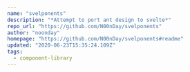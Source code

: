 ```yaml
---
name: "svelponents"
description: "*Attempt to port ant design to svelte*"
repo_url: "https://github.com/N00nDay/svelponents"
author: "noonday"
homepage: "https://github.com/N00nDay/svelponents#readme"
updated: "2020-06-23T15:35:24.109Z"
tags: 
  - component-library
---
```

